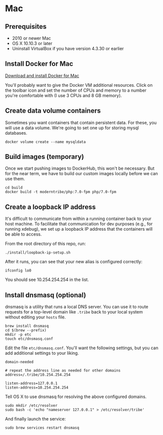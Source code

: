 # Mac 

## Prerequisites

* 2010 or newer Mac
* OS X 10.10.3 or later
* Uninstall VirtualBox if you have version 4.3.30 or earlier

## Install Docker for Mac

[Download and install Docker for Mac](https://docs.docker.com/docker-for-mac/)

You'll probably want to give the Docker VM additional
resources. Click on the toolbar icon and set the number
of CPUs and memory to a number you're comfortable with
(I use 3 CPUs and 8 GB memory).

## Create data volume containers

Sometimes you want containers that contain persistent data.
For these, you will use a data volume. We're going to set one
up for storing mysql databases.

```
docker volume create --name mysqldata
```

## Build images (temporary)

Once we start pushing images to DockerHub, this won't be
necessary. But for the near term, we have to build our
custom images locally before we can use them.

```
cd build
docker build -t moderntribe/php:7.0-fpm php/7.0-fpm
```

## Create a loopback IP address

It's difficult to communicate from within a running container
back to your host machine. To facilitate that communication
for dev purposes (e.g., for running xdebug), we set up a
loopback IP address that the containers will be able to access.

From the root directory of this repo, run:

```
./install/loopback-ip-setup.sh
```

After it runs, you can see that your new alias is configured correctly:

```
ifconfig lo0
```

You should see 10.254.254.254 in the list.

## Install dnsmasq (optional)

dnsmasq is a utility that runs a local DNS server. You can use
it to route requests for a top-level domain like `.tribe` back
to your local system without editing your `hosts` file.

```
brew install dnsmasq
cd $(brew --prefix)
mkdir -p etc
touch etc/dnsmasq.conf
```

Edit the file `etc/dnsmasq.conf`. You'll want the following settings,
but you can add additional settings to your liking.

```
domain-needed

# repeat the address line as needed for other domains
address=/.tribe/10.254.254.254

listen-address=127.0.0.1
listen-address=10.254.254.254
```

Tell OS X to use dnsmasq for resolving the above configured domains.

```
sudo mkdir /etc/resolver
sudo bash -c 'echo "nameserver 127.0.0.1" > /etc/resolver/tribe'
```

And finally launch the service:

```
sudo brew services restart dnsmasq
```
